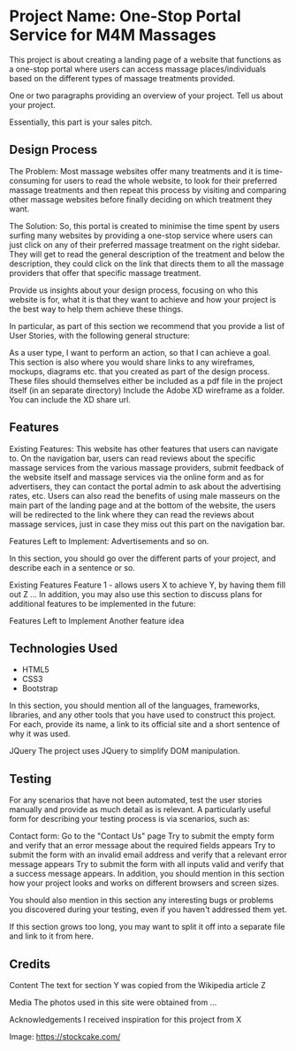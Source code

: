 # Project Name: One-Stop Portal Service for M4M Massages
This project is about creating a landing page of a website that functions as a one-stop portal where users can access massage places/individuals based on the different types of massage treatments provided. 

One or two paragraphs providing an overview of your project. Tell us about your project.

Essentially, this part is your sales pitch.


## Design Process
The Problem: Most massage websites offer many treatments and it is time-consuming for users to read the whole website, to look for their preferred massage treatments and then repeat this process by visiting and comparing other massage websites before finally deciding on which treatment they want. 

The Solution: So, this portal is created to minimise the time spent by users surfing many websites by providing a one-stop service where users can just click on any of their preferred massage treatment on the right sidebar. They will get to read the general description of the treatment and below the description, they could click on the link that directs them to all the massage providers that offer that specific massage treatment.  


Provide us insights about your design process, focusing on who this website is for, what it is that they want to achieve and how your project is the best way to help them achieve these things.

In particular, as part of this section we recommend that you provide a list of User Stories, with the following general structure:

As a user type, I want to perform an action, so that I can achieve a goal.
This section is also where you would share links to any wireframes, mockups, diagrams etc. that you created as part of the design process. These files should themselves either be included as a pdf file in the project itself (in an separate directory) Include the Adobe XD wireframe as a folder. You can include the XD share url.

## Features
Existing Features: This website has other features that users can navigate to. On the navigation bar, users can read reviews about the specific massage services from the various massage providers, submit feedback of the website itself and massage services via the online form and as for advertisers, they can contact the portal admin to ask about the advertising rates, etc. Users can also read the benefits of using male masseurs on the main part of the landing page and at the bottom of the website, the users will be redirected to the link where they can read the reviews about massage services, just in case they miss out this part on the navigation bar. 

Features Left to Implement: Advertisements and so on. 

In this section, you should go over the different parts of your project, and describe each in a sentence or so.

Existing Features
Feature 1 - allows users X to achieve Y, by having them fill out Z
...
In addition, you may also use this section to discuss plans for additional features to be implemented in the future:

Features Left to Implement
Another feature idea

## Technologies Used

- HTML5 
- CSS3 
- Bootstrap 

In this section, you should mention all of the languages, frameworks, libraries, and any other tools that you have used to construct this project. For each, provide its name, a link to its official site and a short sentence of why it was used.

JQuery
The project uses JQuery to simplify DOM manipulation.

## Testing

For any scenarios that have not been automated, test the user stories manually and provide as much detail as is relevant. A particularly useful form for describing your testing process is via scenarios, such as:

Contact form:
Go to the "Contact Us" page
Try to submit the empty form and verify that an error message about the required fields appears
Try to submit the form with an invalid email address and verify that a relevant error message appears
Try to submit the form with all inputs valid and verify that a success message appears.
In addition, you should mention in this section how your project looks and works on different browsers and screen sizes.

You should also mention in this section any interesting bugs or problems you discovered during your testing, even if you haven't addressed them yet.

If this section grows too long, you may want to split it off into a separate file and link to it from here.
 
## Credits

Content
The text for section Y was copied from the Wikipedia article Z

Media
The photos used in this site were obtained from ...

Acknowledgements
I received inspiration for this project from X

Image:  https://stockcake.com/
